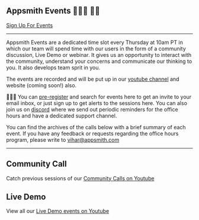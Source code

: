 ## Appsmith Events 👩🏽‍💻 👋🏼

[Sign Up For Events](https://lu.ma/appsmith)
  
-----------------
  
Appsmith Events are a dedicated time slot every Thursday at 10am PT in which our team will spend time with our users in the form of a community discussion, Live Demo or webinar. It gives us an opportunity to interact with the community, understand your concerns and communicate our thinking to you. It also develops team sprit in you.

The events are recorded and will be put up in our [youtube channel](https://www.youtube.com/appsmith) and website (coming soon!) also.

🙋🏽‍♀️
You can <a href = "https://lu.ma/appsmith">pre-register</a> and search for events here to get an invite to your email inbox, or just sign up to get alerts to the sessions here. You can also join us on <a href="https://discord.gg/rBTTVJp">discord</a> where we send out periodic reminders for the office hours and have a dedicated support channel. 

You can find the archives of the calls below with a brief summary of each event. If you have any feedback or requests regarding the office hours program, please write to vihar@appsmith.com


-----------------

## Community Call
Catch previous sessions of our <a href="https://youtube.com/playlist?list=PLE_KXGiWfqwiUzo4-wG1WzU_wtul1Syin">Community Calls on Youtube</a>

## Live Demo
View all our <a href="https://youtube.com/playlist?list=PLE_KXGiWfqwhaf10ZnUB__X0gnL5OPMgq">Live Demo events on Youtube</a>

